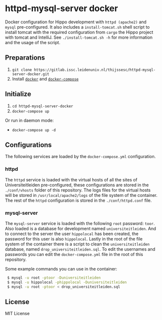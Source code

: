 # httpd-mysql-server docker

Docker configuration for Hippo development with `httpd (apache2)` and `mysql`
pre-configured. It also includes a `install-tomcat.sh` shell script to install
tomcat with the required configuration from `cargo` the Hippo project with
tomcat and IntelliJ.  See `./install-tomcat.sh -h` for more information and the
usage of the script.

## Preparations

1. `git clone
   https://gitlab.issc.leidenuniv.nl/thijssesc/httpd-mysql-server-docker.git`
2. Install [`docker`](https://docs.docker.com/) and
   [`docker-compose`](https://docs.docker.com/compose/)

## Initialize

1. `cd httpd-mysql-server-docker`
2. `docker-compose up`

Or run in daemon mode:
 - `docker-compose up -d`

## Configurations

The following services are loaded by the `docker-compose.yml` configuration.

### httpd

The `httpd` service is loaded with the virtual hosts of all the sites of
Universiteitleiden pre-configured, these configurations are stored in the
`./conf/vhosts` folder of this repository. The logs files for the virtual hosts
will be stored in `/usr/local/apache2/logs` of the file system of the
container. The rest of the `httpd` configuration is stored in the
`./conf/httpd.conf` file.

### mysql-server

The `mysql-server` service is loaded with the following `root` password:
`toor`. Also loaded is a database for development named `universiteitleiden`.
And to connect to the server the user `hippolocal` has been created, the
password for this user is also `hippolocal`. Lastly in the root of the file
system of the container there is a script to clean the `universiteitleiden`
database, named `drop_universiteitleiden.sql`. To edit the usernames and
passwords you can edit the `docker-compose.yml` file in the root of this
repository.

Some example commands you can use in the container:

```bash
 $ mysql -u root -ptoor -Duniversiteitleiden
 $ mysql -u hippolocal -phippolocal -Duniversiteitleiden
 $ mysql -u root -ptoor < drop_universiteitleiden.sql
```

## License

MIT License
